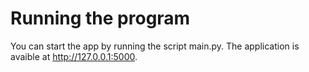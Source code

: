 # Running the program

You can start the app by running the script main.py. The application is avaible at http://127.0.0.1:5000.
